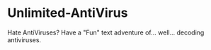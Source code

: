 # Unlimited-AntiVirus
Hate AntiViruses? Have a "Fun" text adventure of... well... decoding antiviruses.
